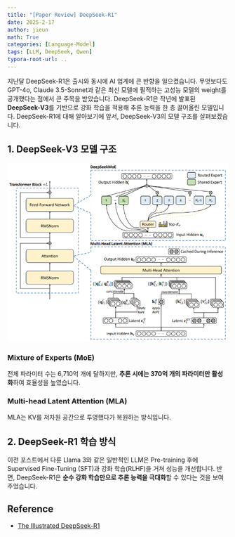 ```yaml
---
title: "[Paper Review] DeepSeek-R1"
date: 2025-2-17
author: jieun
math: True
categories: [Language-Model]
tags: [LLM, DeepSeek, Qwen]
typora-root-url: ..
---
```


지난달 DeepSeek-R1은 출시와 동시에 AI 업계에 큰 반향을 일으켰습니다. 무엇보다도 GPT-4o, Claude 3.5-Sonnet과 같은 최신 모델에 필적하는 고성능 모델의 weight를 공개했다는 점에서 큰 주목을 받았습니다. DeepSeek-R1은 작년에 발표된 **DeepSeek-V3**를 기반으로 강화 학습을 적용해 추론 능력을 한 층 끌어올린 모델입니다. DeepSeek-R1에 대해 알아보기에 앞서, DeepSeek-V3의 모델 구조를 살펴보겠습니다.

## 1. DeepSeek-V3 모델 구조

![](/assets/img/llm/deepseek.png)

### Mixture of Experts (MoE)

전체 파라미터 수는 6,710억 개에 달하지만, **추론 시에는 370억 개의 파라미터만 활성화**하여 효율성을 높였습니다.

### Multi-head Latent Attention (MLA)

MLA는 KV를 저차원 공간으로 투영했다가 복원하는 방식입니다.

## 2. DeepSeek-R1 학습 방식

이전 포스트에서 다룬 Llama 3와 같은 일반적인 LLM은 Pre-training 후에 Supervised Fine-Tuning (SFT)과 강화 학습(RLHF)을 거쳐 성능을 개선합니다. 반면, DeepSeek-R1은 **순수 강화 학습만으로 추론 능력을 극대화**할 수 있다는 것을 보여주었습니다.

## Reference

- [The Illustrated DeepSeek-R1](https://newsletter.languagemodels.co/p/the-illustrated-deepseek-r1)